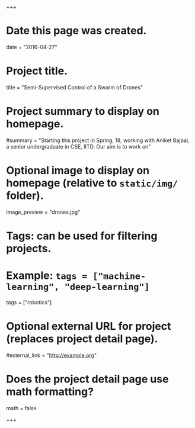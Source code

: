 +++
# Date this page was created.
date = "2016-04-27"

# Project title.
title = "Semi-Supervised Control of a Swarm of Drones"

# Project summary to display on homepage.
#summary = "Starting this project in Spring, 18, working with Aniket Bajpai, a senior undergraduate in CSE, IITD. Our aim is to work on"

# Optional image to display on homepage (relative to `static/img/` folder).
image_preview = "drones.jpg"

# Tags: can be used for filtering projects.
# Example: `tags = ["machine-learning", "deep-learning"]`
tags = ["robotics"]

# Optional external URL for project (replaces project detail page).
#external_link = "http://example.org"

# Does the project detail page use math formatting?
math = false

+++

